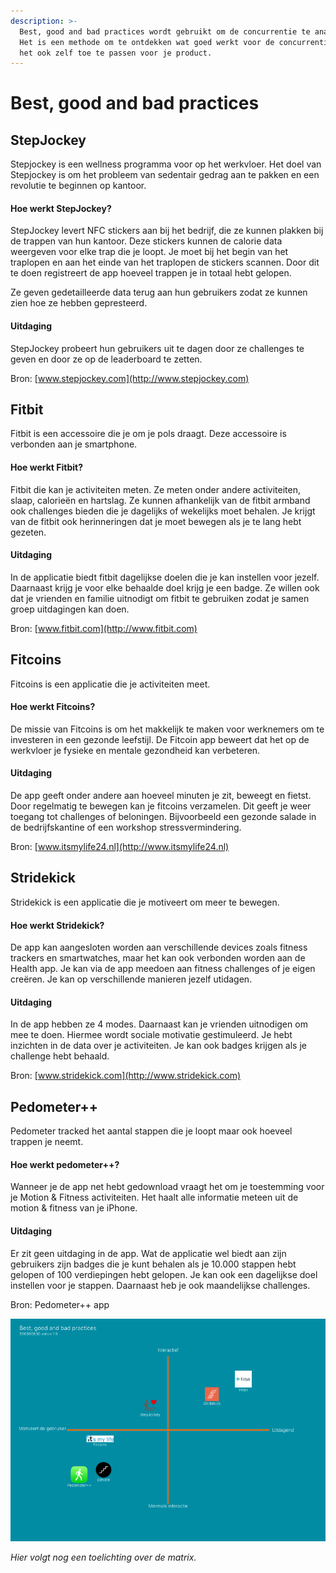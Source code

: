 ```yaml
---
description: >-
  Best, good and bad practices wordt gebruikt om de concurrentie te analyseren.
  Het is een methode om te ontdekken wat goed werkt voor de concurrentie en om
  het ook zelf toe te passen voor je product.
---
```


# Best, good and bad practices

## StepJockey

Stepjockey is een wellness programma voor op het werkvloer. Het doel van Stepjockey is om het probleem van sedentair gedrag aan te pakken en een revolutie te beginnen op kantoor.

#### Hoe werkt StepJockey?

StepJockey levert NFC stickers aan bij het bedrijf, die ze kunnen plakken bij de trappen van hun kantoor. Deze stickers kunnen de calorie data weergeven voor elke trap die je loopt. Je moet bij het begin van het traplopen en aan het einde van het traplopen de stickers scannen. Door dit te doen registreert de app hoeveel trappen je in totaal hebt gelopen.

Ze geven gedetailleerde data terug aan hun gebruikers zodat ze kunnen zien hoe ze hebben gepresteerd.

#### Uitdaging

StepJockey probeert hun gebruikers uit te dagen door ze challenges te geven en door ze op de leaderboard te zetten.

Bron: [www.stepjockey.com](http://www.stepjockey.com)

## Fitbit

Fitbit is een accessoire die je om je pols draagt. Deze accessoire is verbonden aan je smartphone.

#### Hoe werkt Fitbit?

Fitbit die kan je activiteiten meten. Ze meten onder andere activiteiten, slaap, calorieën en hartslag. Ze kunnen afhankelijk van de fitbit armband ook challenges bieden die je dagelijks of wekelijks moet behalen. Je krijgt van de fitbit ook herinneringen dat je moet bewegen als je te lang hebt gezeten.

#### Uitdaging

In de applicatie biedt fitbit dagelijkse doelen die je kan instellen voor jezelf. Daarnaast krijg je voor elke behaalde doel krijg je een badge. Ze willen ook dat je vrienden en familie uitnodigt om fitbit te gebruiken zodat je samen groep uitdagingen kan doen.

Bron: [www.fitbit.com](http://www.fitbit.com)

## Fitcoins

Fitcoins is een applicatie die je activiteiten meet.

#### Hoe werkt Fitcoins?

De missie van Fitcoins is om het makkelijk te maken voor werknemers om te investeren in een gezonde leefstijl. De Fitcoin app beweert dat het op de werkvloer je fysieke en mentale gezondheid kan verbeteren.

#### Uitdaging

De app geeft onder andere aan hoeveel minuten je zit, beweegt en fietst. Door regelmatig te bewegen kan je fitcoins verzamelen. Dit geeft je weer toegang tot challenges of beloningen. Bijvoorbeeld een gezonde salade in de bedrijfskantine of een workshop stressvermindering.

Bron: [www.itsmylife24.nl](http://www.itsmylife24.nl)

## Stridekick

Stridekick is een applicatie die je motiveert om meer te bewegen.

#### Hoe werkt Stridekick?

De app kan aangesloten worden aan verschillende devices zoals fitness trackers en smartwatches, maar het kan ook verbonden worden aan de Health app. Je kan via de app meedoen aan fitness challenges of je eigen creëren. Je kan op verschillende manieren jezelf utidagen.

#### Uitdaging

In de app hebben ze 4 modes. Daarnaast kan je vrienden uitnodigen om mee te doen. Hiermee wordt sociale motivatie gestimuleerd. Je hebt inzichten in de data over je activiteiten. Je kan ook badges krijgen als je challenge hebt behaald.

Bron: [www.stridekick.com](http://www.stridekick.com)

## Pedometer++

Pedometer tracked het aantal stappen die je loopt maar ook hoeveel trappen je neemt.

#### Hoe werkt pedometer++?

Wanneer je de app net hebt gedownload vraagt het om je toestemming voor je Motion & Fitness activiteiten. Het haalt alle informatie meteen uit de motion & fitness van je iPhone.

#### Uitdaging

Er zit geen uitdaging in de app. Wat de applicatie wel biedt aan zijn gebruikers zijn badges die je kunt behalen als je 10.000 stappen hebt gelopen of 100 verdiepingen hebt gelopen. Je kan ook een dagelijkse doel instellen voor je stappen. Daarnaast heb je ook maandelijkse challenges.

Bron: Pedometer++ app

![Afbeelding 36](../.gitbook/assets/best-good-and-bad-practices.png)

_Hier volgt nog een toelichting over de matrix._


